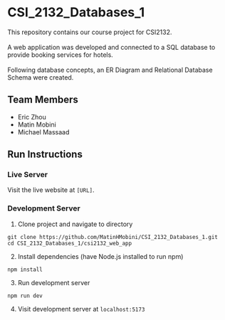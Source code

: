 # CSI_2132_Databases_1
This repository contains our course project for CSI2132. 
<br><br>
A web application was developed and connected to a SQL database to provide booking services for hotels.
<br><br>
Following database concepts, an ER Diagram and Relational Database Schema were created.

## Team Members
- Eric Zhou
- Matin Mobini
- Michael Massaad

## Run Instructions
### Live Server
Visit the live website at ``` [URL] ```.
### Development Server
1. Clone project and navigate to directory
```
git clone https://github.com/MatinHMobini/CSI_2132_Databases_1.git
cd CSI_2132_Databases_1/csi2132_web_app
```
2. Install dependencies (have Node.js installed to run npm)
```
npm install
```
3. Run development server
```
npm run dev
```
4. Visit development server at ``` localhost:5173 ```
